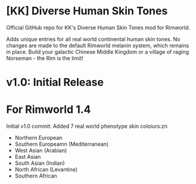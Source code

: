 # [KK] Diverse Human Skin Tones
Official GitHub repo for KK's Diverse Human Skin Tones mod for Rimworld.

Adds unique entries for all real world continental human skin tones. No changes are made to the default Rimworld melanin system, which remains in place. Build your galactic Chinese Middle Kingdom or a village of raging Norseman - the Rim is the limit!

# v1.0: Initial Release
# For Rimworld 1.4

Initial v1.0 commit:
Added 7 real world phenotype skin coloiurs:zn
- Northern European
- Southern Europeamn (Mediterranean)
- West Asian (Arabian)
- East Asian
- South Asian (Indian)
- North African (Levantine)
- Southern African
